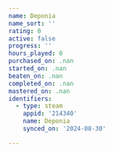 ```yaml
---
name: Deponia
name_sort: ''
rating: 0
active: false
progress: ''
hours_played: 0
purchased_on: .nan
started_on: .nan
beaten_on: .nan
completed_on: .nan
mastered_on: .nan
identifiers:
  - type: steam
    appid: '214340'
    name: Deponia
    synced_on: '2024-08-30'

---
```


